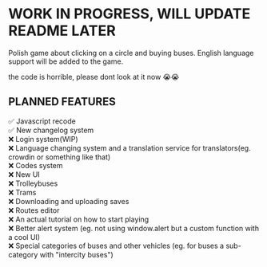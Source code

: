# WORK IN PROGRESS, WILL UPDATE README LATER

Polish game about clicking on a circle and buying buses.
English language support will be added to the game.

the code is horrible, please dont look at it now 😭😭

## PLANNED FEATURES

✅ Javascript recode\
✅ New changelog system\
❌ Login system(WIP)\
❌ Language changing system and a translation service for translators(eg. crowdin or something like that)\
❌ Codes system\
❌ New UI\
❌ Trolleybuses\
❌ Trams\
❌ Downloading and uploading saves\
❌ Routes editor\
❌ An actual tutorial on how to start playing\
❌ Better alert system (eg. not using window.alert but a custom function with a cool UI)\
❌ Special categories of buses and other vehicles (eg. for buses a sub-category with "intercity buses")
